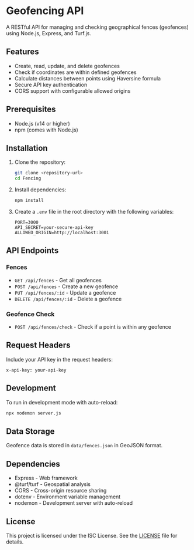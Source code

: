 # Geofencing API

A RESTful API for managing and checking geographical fences (geofences) using Node.js, Express, and Turf.js.

## Features

- Create, read, update, and delete geofences
- Check if coordinates are within defined geofences
- Calculate distances between points using Haversine formula
- Secure API key authentication
- CORS support with configurable allowed origins

## Prerequisites

- Node.js (v14 or higher)
- npm (comes with Node.js)

## Installation

1. Clone the repository:
   ```bash
   git clone <repository-url>
   cd Fencing
   ```

2. Install dependencies:
   ```bash
   npm install
   ```

3. Create a `.env` file in the root directory with the following variables:
   ```
   PORT=3000
   API_SECRET=your-secure-api-key
   ALLOWED_ORIGIN=http://localhost:3001
   ```

## API Endpoints

### Fences

- `GET /api/fences` - Get all geofences
- `POST /api/fences` - Create a new geofence
- `PUT /api/fences/:id` - Update a geofence
- `DELETE /api/fences/:id` - Delete a geofence

### Geofence Check

- `POST /api/fences/check` - Check if a point is within any geofence

## Request Headers

Include your API key in the request headers:
```
x-api-key: your-api-key
```

## Development

To run in development mode with auto-reload:
```bash
npx nodemon server.js
```

## Data Storage

Geofence data is stored in `data/fences.json` in GeoJSON format.

## Dependencies

- Express - Web framework
- @turf/turf - Geospatial analysis
- CORS - Cross-origin resource sharing
- dotenv - Environment variable management
- nodemon - Development server with auto-reload

## License

This project is licensed under the ISC License. See the [LICENSE](LICENSE) file for details.